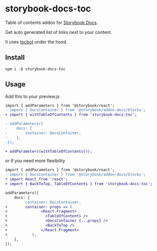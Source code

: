 # storybook-docs-toc

Table of contents addon for [Storybook Docs](https://www.npmjs.com/package/@storybook/addon-docs).

Get auto generated list of links next to your content.

It uses [tocbot](https://github.com/tscanlin/tocbot) under the hood.

## Install

```
npm i -D storybook-docs-toc
```

## Usage

Add this to your preview.js

```diff
import { addParameters } from '@storybook/react';
- import { DocsContainer } from '@storybook/addon-docs/blocks';
+ import { withTableOfContents } from 'storybook-docs-toc';

- addParameters({
-    docs: {
-        container: DocsContainer,
-    },
-});

+ addParameters(withTableOfContents());
```

or if you need more flexibility

```diff
import { addParameters } from '@storybook/react';
- import { DocsContainer } from '@storybook/addon-docs/blocks';
+ import React from 'react';
+ import { BackToTop, TableOfContents } from 'storybook-docs-toc';

addParameters({
    docs: {
-        container: DocsContainer,
+        container: props => (
+			    <React.Fragment>
+			  	  <TableOfContents />
+			  	  <DocsContainer {...props} />
+			  	  <BackToTop />
+			    </React.Fragment>
+		    ),          
    },
});
```
